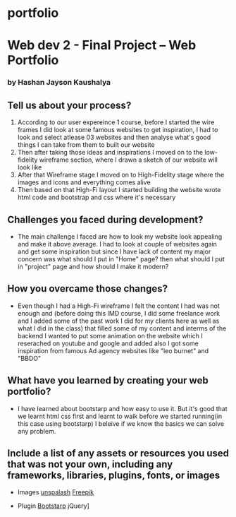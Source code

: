 # portfolio
# Web dev 2 - Final Project – Web Portfolio
### by Hashan Jayson Kaushalya

## Tell us about your process?

  1. According to our user expereince 1 course, before I started the wire frames I did look at some famous websites to get inspiration, I had to look and select atlease 03           websites and then analyse what's good things I can take from them to built our website
  2. Then after taking those ideas and inspirations I moved on to the low-fidelity wireframe section, where I drawn a sketch of our website will look like
  3. After that Wireframe stage I moved on to High-Fidelity stage where the images and icons and everything comes alive
  4. Then based on that High-Fi layout I started building the website wrote html code and bootstrap and css where it's necessary

## Challenges you faced during development?

- The main challenge I faced are how to look my website look appealing and make it above average. I had to look at couple of websites again and get some inspiration but since I have lack of content my major concern was what should I put in "Home" page? then what should I put in "project" page and how should I make it modern?

## How you overcame those changes?

- Even though I had a High-Fi wireframe I felt the content I had was not enough and (before doing this IMD course, I did some freelance work and I added some of the past work I did for my clients here as well as what I did in the class) that filled some of my content and interms of the backend I wanted to put some animation on the website which I reserached on youtube and google and added also I got some inspiration from famous Ad agency websites like "leo burnet" and "BBDO" 

## What have you learned by creating your web portfolio?

- I have learned about bootstarp and how easy to use it. But it's good that we learnt html css first and learnt to walk before we started running(in this case using bootstarp) I beleive if we know the basics we can solve any problem.

## Include a list of any assets or resources you used that was not your own, including any frameworks, libraries, plugins, fonts, or images

- Images
 [unspalash](https://unsplash.com/photos/pKRNxEguRgM)
 [Freepik](https://www.freepik.com/free-vector/mobile-app-development-isometric-composition-with-human-characters-robotic-arm-smartphone-platforms-with-rocket-vector-illustration_33771277.htm)

- Plugin 
 [Bootstarp](https://getbootstrap.com/)
 jQuery]
